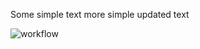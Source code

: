 Some simple text
more simple updated text

![workflow](https://github.com/RossMuir98/sem/actions/workflows/main.yml/badge.svg)